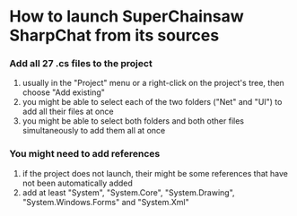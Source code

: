 # How to launch SuperChainsaw SharpChat from its sources

### Add all 27 .cs files to the project
1. usually in the "Project" menu or a right-click on the project's tree, then choose "Add existing"
2. you might be able to select each of the two folders ("Net" and "UI") to add all their files at once
3. you might be able to select both folders and both other files simultaneously to add them all at once

### You might need to add references
1. if the project does not launch, their might be some references that have not been automatically added
2. add at least "System", "System.Core", "System.Drawing", "System.Windows.Forms" and "System.Xml"
